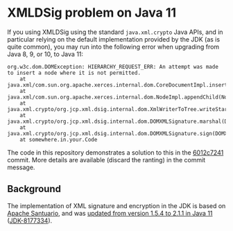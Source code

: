 # XMLDSig problem on Java 11

If you using XMLDSig using the standard `java.xml.crypto` Java APIs, and in particular relying on the default implementation provided by the JDK (as is quite common), you may run into the following error when upgrading from Java 8, 9, or 10, to Java 11:

```
org.w3c.dom.DOMException: HIERARCHY_REQUEST_ERR: An attempt was made to insert a node where it is not permitted.
    at java.xml/com.sun.org.apache.xerces.internal.dom.CoreDocumentImpl.insertBefore(CoreDocumentImpl.java:439)
    at java.xml/com.sun.org.apache.xerces.internal.dom.NodeImpl.appendChild(NodeImpl.java:237)
    at java.xml.crypto/org.jcp.xml.dsig.internal.dom.XmlWriterToTree.writeStartElement(XmlWriterToTree.java:104)
    at java.xml.crypto/org.jcp.xml.dsig.internal.dom.DOMXMLSignature.marshal(DOMXMLSignature.java:213)
    at java.xml.crypto/org.jcp.xml.dsig.internal.dom.DOMXMLSignature.sign(DOMXMLSignature.java:325)
    at somewhere.in.your.Code
```

The code in this repository demonstrates a solution to this in the [6012c7241](https://github.com/runeflobakk/xmldsig-problem/commit/6012c72413078fceea56e435dd8dcc845a0c5dba) commit. More details are available (discard the ranting) in the commit message.


## Background

The implementation of XML signature and encryption in the JDK is based on [Apache Santuario](http://santuario.apache.org/), and was [updated from version 1.5.4 to 2.1.1 in Java 11](https://www.oracle.com/technetwork/java/javase/11-relnote-issues-5012449.html#JDK-8177334) ([JDK-8177334](https://bugs.java.com/bugdatabase/view_bug.do?bug_id=JDK-8177334)).
